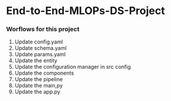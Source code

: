 # End-to-End-MLOPs-DS-Project

### Worflows for this project


1. Update config.yaml
2. Update schema.yaml
3. Update params.yaml
4. Update the entity
5. Update the configuration manager in src config
6. Update the components
7. Update the pipeline
8. Update the main,py
9. Update the app.py